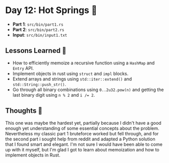 # Day 12: Hot Springs 🌊

- **Part 1**: `src/bin/part1.rs`
- **Part 2**: `src/bin/part2.rs`
- **Input**: `src/bin/input1.txt`

## Lessons Learned 📝
- How to efficiently memoize a recursive function using a `HashMap` and `Entry` API.
- Implement objects in rust using `struct` and `impl` blocks.
- Extend arrays and strings using `std::iter::extend()` and `std::String::push_str()`.
- Go through all binary combinations using `0..2u32.pow(n)` and getting the last binary digit using `n % 2` and `i /= 2`.

## Thoughts 🤔
This one was maybe the hardest yet, partially because I didn't have a good enough yet understanding of some essential concepts about the problem. Nevertheless my classic part 1 bruteforce worked but fell through, and for the second part i sought help from reddit and adapted a Python solution that I found smart and elegant. I'm not sure I would have been able to come up with it myself, but I'm glad I got to learn about memoization and how to implement objects in Rust.